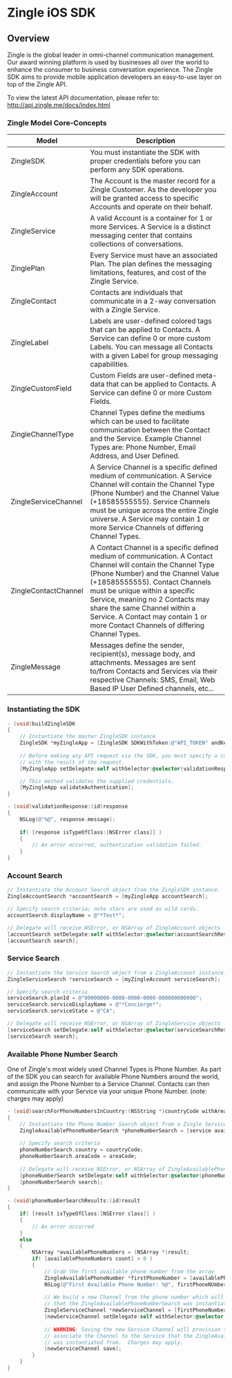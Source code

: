# Zingle iOS SDK

## Overview

Zingle is the global leader in omni-channel communication management.  Our award winning platform is used by businesses all over the world to enhance the consumer to business conversation experience. The Zingle SDK aims to provide mobile application developers an easy-to-use layer on top of the Zingle API.

To view the latest API documentation, please refer to: http://api.zingle.me/docs/index.html

### Zingle Model Core-Concepts

Model | Description
--- | ---
ZingleSDK | You must instantiate the SDK with proper credentials before you can perform any SDK operations.
ZingleAccount | The Account is the master record for a Zingle Customer.  As the developer you will be granted access to specific Accounts and operate on their behalf.
ZingleService | A valid Account is a container for 1 or more Services.  A Service is a distinct messaging center that contains collections of conversations.
ZinglePlan | Every Service must have an associated Plan.  The plan defines the messaging limitations, features, and cost of the Zingle Service.
ZingleContact | Contacts are individuals that communicate in a 2-way conversation with a Zingle Service.
ZingleLabel | Labels are user-defined colored tags that can be applied to Contacts.  A Service can define 0 or more custom Labels.  You can message all Contacts with a given Label for group messaging capabilities.
ZingleCustomField | Custom Fields are user-defined meta-data that can be applied to Contacts. A Service can define 0 or more Custom Fields.
ZingleChannelType | Channel Types define the mediums which can be used to facilitate communication between the Contact and the Service.  Example Channel Types are: Phone Number, Email Address, and User Defined.
ZingleServiceChannel | A Service Channel is a specific defined medium of communication.  A Service Channel will contain the Channel Type (Phone Number) and the Channel Value (+18585555555).  Service Channels must be unique across the entire Zingle universe.  A Service may contain 1 or more Service Channels of differing Channel Types.
ZingleContactChannel | A Contact Channel is a specific defined medium of communication.  A Contact Channel will contain the Channel Type (Phone Number) and the Channel Value (+18585555555).  Contact Channels must be unique within a specific Service, meaning no 2 Contacts may share the same Channel within a Service.  A Contact may contain 1 or more Contact Channels of differing Channel Types.
ZingleMessage | Messages define the sender, recipient(s), message body, and attachments.  Messages are sent to/from Contacts and Services via their respective Channels: SMS, Email, Web Based IP User Defined channels, etc...

### Instantiating the SDK

```Objective-C
- (void)buildZingleSDK
{
    // Instantiate the master ZingleSDK instance
    ZingleSDK *myZingleApp = [ZingleSDK SDKWithToken:@"API_TOKEN" andKey:@"API_KEY"];
    
    // Before making any API request via the SDK, you must specify a callback selector to get called 
    // with the result of the request.
    [MyZingleApp setDelegate:self withSelector:@selector(validationResponse:)];

    // This method validates the supplied credentials.
    [MyZingleApp validateAuthentication];
}

- (void)validationResponse:(id)response
{
    NSLog(@"%@", response.message);
    
    if( [response isTypeOfClass:[NSError class]] )
    {
        // An error occurred, authentication validation failed.
    }
}
```

### Account Search

```Objective-C
// Instantiate the Account Search object from the ZingleSDK instance.
ZingleAccountSearch *accountSearch = [myZingleApp accountSearch];

// Specify search criteria; note stars are used as wild cards.
accountSearch.displayName = @"*Test*";

// Delegate will receive NSError, or NSArray of ZingleAccount objects
[accountSearch setDelegate:self withSelector:@selector(accountSearchResults:)];
[accountSearch search];
```

### Service Search

```Objective-C
// Instantiate the Service Search object from a ZingleAccount instance.
ZingleServiceSearch *serviceSearch = [myZingleAccount serviceSearch];

// Specify search criteria
serviceSearch.planId = @"00000000-0000-0000-0000-000000000000";
serviceSearch.serviceDisplayName = @"*Concierge*";
serviceSearch.serviceState = @"CA";

// Delegate will receive NSError, or NSArray of ZingleService objects
[serviceSearch setDelegate:self withSelector:@selector(serviceSearchResults:)];
[serviceSearch search];
```

### Available Phone Number Search

One of Zingle's most widely used Channel Types is Phone Number.  As part of the SDK you can search for available Phone Numbers around the world, and assign the Phone Number to a Service Channel.  Contacts can then communicate with your Service via your unique Phone Number. (note: charges may apply)

```Objective-C
- (void)searchForPhoneNumbersInCountry:(NSString *)countryCode withAreaCode:(NSString *)areaCode forService:(ZingleService *)service
{
    // Instantiate the Phone Number Search object from a Zingle Service instance
    ZingleAvailablePhoneNumberSearch *phoneNumberSearch = [service availablePhoneNumberSearch];
    
    // Specify search criteria
    phoneNumberSearch.country = countryCode;
    phoneNumberSearch.areaCode = areaCode;
    
    // Delegate will receive NSError, or NSArray of ZingleAvailablePhoneNumber objects
    [phoneNumberSearch setDelegate:self withSelector:@selector(phoneNumberSearchResults:)];
    [phoneNumberSearch search];
}

- (void)phoneNumberSearchResults:(id)result
{
    if( [result isTypeOfClass:[NSError class]] )
    {
        // An error occurred
    }
    else 
    {
        NSArray *availablePhoneNumbers = (NSArray *)result;
        if( [availablePhoneNumbers count] > 0 )
        {
            // Grab the first available phone number from the array
            ZingleAvailablePhoneNumber *firstPhoneNumber = [availablePhoneNumbers firstObject];
            NSLog(@"First Available Phone Number: %@", firstPhoneNUmber);
            
            // We build a new Channel from the phone number which will associate to the Service
            // that the ZingleAvailablePhoneNumberSearch was instantiated from.
            ZingleServiceChannel *newServiceChannel = [firstPhoneNumber newServiceChannel];
            [newServiceChannel setDelegate:self withSelector:@selector(phoneNumberProvisionResult:)];
            
            // WARNING: Saving the new Service Channel will provision the phone number, and 
            // associate the Channel to the Service that the ZingleAvailablePhoneNumberSearch 
            // was instantiated from.  Charges may apply.
            [newServiceChannel save];
        }
    }
}
```
